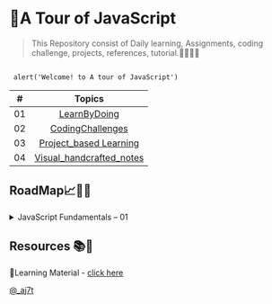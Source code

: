 # 💛A Tour of JavaScript
> This Repository consist of Daily learning, Assignments, coding challenge, projects, references, tutorial.👩‍💻👨‍💻

```

 alert('Welcome! to A tour of JavaScript')

```


|   #       | Topics                                                    |
|-----------|:-------------------------------------------------------------------------------------------------------------: |
|  01   |  [LearnByDoing](https://github.com/Aj7t/A-Tour-of-JavaScript/tree/main/LearnByDoing)      |
|  02   |  [CodingChallenges](https://github.com/Aj7t/A-Tour-of-JavaScript/tree/main/CodingChallenge)  |
|  03   |  [Project_based Learning]()   |
|  04   |  [Visual_handcrafted_notes](https://twitter.com/_aj7t)   |

<!--- 
### Jonas Schmedtmann Roadmap 
![](https://pbs.twimg.com/media/EgfzxC-U8AES98L?format=jpg&name=large)  

 -->


## RoadMap📈🚵‍♀️

<details>
<summary>JavaScript Fundamentals – 01</summary>
<br><br>
<pre>

1.Values and Variables... 
2.Data Types ... 
3.let, const and var ... 
4.Basic Operators ... 
5.Strings and Template Literals... 
6.Taking Decisions: if / else Statements...
7.Type Conversion and Coercion...  
8.Equality Operators: == vs. ===...
9.Logical Operators ... 
10.The switch Statement ... 
11.The Conditional (Ternary) Operator...
</pre>
</details>



## Resources 📚🧾
📔Learning Material - [click here](https://github.com/Aj7t/A-Tour-of-JavaScript/blob/main/Resources.md)<br>


 [@_aj7t](https://twitter.com/_aj7t )
